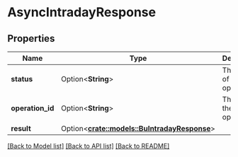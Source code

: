 # AsyncIntradayResponse

## Properties

Name | Type | Description | Notes
------------ | ------------- | ------------- | -------------
**status** | Option<**String**> | The status of the operation | [optional]
**operation_id** | Option<**String**> | The ID for the operation | [optional]
**result** | Option<[**crate::models::BuIntradayResponse**](BuIntradayResponse.md)> |  | [optional]

[[Back to Model list]](../README.md#documentation-for-models) [[Back to API list]](../README.md#documentation-for-api-endpoints) [[Back to README]](../README.md)


